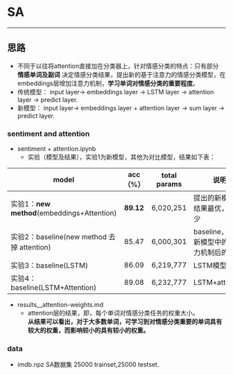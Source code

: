# SA
---
## 思路
* 不同于以往将attention直接加在分类器上，针对情感分类的特点：只有部分 __情感单词及副词__ 决定情感分类结果，提出新的基于注意力的情感分类模型，在embeddings层增加注意力机制，__学习单词对情感分类的重要程度__。
* 传统模型： input layer-> embeddings layer -> LSTM layer -> attention layer -> predict layer.
* 新模型：    input layer-> embeddings layer + attention layer -> sum layer  -> predict layer.

### sentiment and attention
* sentiment + attention.ipynb
    * 实验（模型及结果），实验1为新模型，其他为对比模型，结果如下表：

model | acc（%） | total params | 说明
---|:---:|:---:|---
实验1：__new method__(embeddings+Attention)|__89.12__|6,020,251 |提出的新模型，结果最优，参数少
实验2：baseline(new method 去掉 attention)|85.47|6,000,301|baseline，去掉新模型中的注意力机制后的模型
实验3：baseline(LSTM)|86.09|6,219,777 |LSTM模型
实验4：baseline(LSTM+Attention)|89.08|6,232,777|LSTM+attention

* results__attention-weights.md
    * attention层的结果，即，每个单词对情感分类任务的权重大小。<br/> __从结果可以看出，对于大多数单词，可学习到对情感分类重要的单词具有较大的权重，而影响较小的具有较小的权重。__

### data
* imdb.npz SA数据集 25000 trainset,25000 testset.
